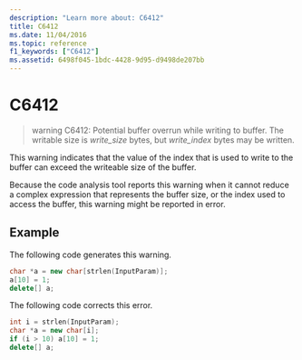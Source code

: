 ```yaml
---
description: "Learn more about: C6412"
title: C6412
ms.date: 11/04/2016
ms.topic: reference
f1_keywords: ["C6412"]
ms.assetid: 6498f045-1bdc-4428-9d95-d9498de207bb
---
```

# C6412

> warning C6412: Potential buffer overrun while writing to buffer. The writable size is *write_size* bytes, but *write_index* bytes may be written.

This warning indicates that the value of the index that is used to write to the buffer can exceed the writeable size of the buffer.

Because the code analysis tool reports this warning when it cannot reduce a complex expression that represents the buffer size, or the index used to access the buffer, this warning might be reported in error.

## Example

The following code generates this warning.

```cpp
char *a = new char[strlen(InputParam)];
a[10] = 1;
delete[] a;
```

The following code corrects this error.

```cpp
int i = strlen(InputParam);
char *a = new char[i];
if (i > 10) a[10] = 1;
delete[] a;
```
